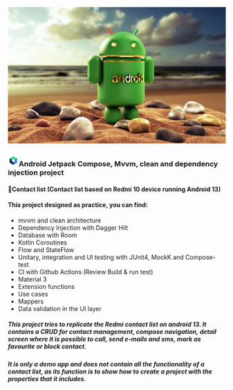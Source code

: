 
<img src="https://github.com/JorgeAgulloM/MvvmJetpackCompose/blob/32c5d179b9209b6cbddffdc4d8a4dd94719a3431/blob/main/ilustrations/logo_android_beach.jpg" alt="Alpha version">

### <img src="https://github.com/JorgeAgulloM/MvvmJetpackCompose/blob/32c5d179b9209b6cbddffdc4d8a4dd94719a3431/blob/main/ilustrations/jetpack_compose.png" alt="Alpha version" width="25px">Android Jetpack Compose, Mvvm, clean and dependency injection project
#### :bookmark_tabs:Contact list (Contact list based on Redmi 10 device running Android 13)

#### This project designed as practice, you can find: 
- mvvm and clean architecture
- Dependency Injection with Dagger Hilt
- Database with Room
- Kotlin Coroutines
- Flow and StateFlow
- Unitary, integration and UI testing with JUnit4, MockK and Compose-test
- CI with Github Actions (Review Build & run test)
- Material 3
- Extension functions
- Use cases
- Mappers
- Data validation in the UI layer

##### This project tries to replicate the Redmi contact list on android 13. It contains a CRUD for contact management, compose navigation, detail screen where it is possible to call, send e-mails and sms, mark as favourite or block contact. 
##### It is only a demo app and does not contain all the functionality of a contact list, as its function is to show how to create a project with the properties that it includes. 


